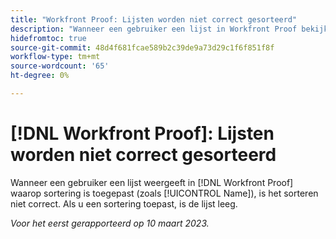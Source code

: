 ```yaml
---
title: "Workfront Proof: Lijsten worden niet correct gesorteerd"
description: "Wanneer een gebruiker een lijst in Workfront Proof bekijkt die het sorteren (zoals Naam) heeft toegepast, is het sorteren niet nauwkeurig."
hidefromtoc: true
source-git-commit: 48d4f681fcae589b2c39de9a73d29c1f6f851f8f
workflow-type: tm+mt
source-wordcount: '65'
ht-degree: 0%

---
```



# [!DNL Workfront Proof]: Lijsten worden niet correct gesorteerd

Wanneer een gebruiker een lijst weergeeft in [!DNL Workfront Proof] waarop sortering is toegepast (zoals [!UICONTROL Name]), is het sorteren niet correct. Als u een sortering toepast, is de lijst leeg.

_Voor het eerst gerapporteerd op 10 maart 2023._

